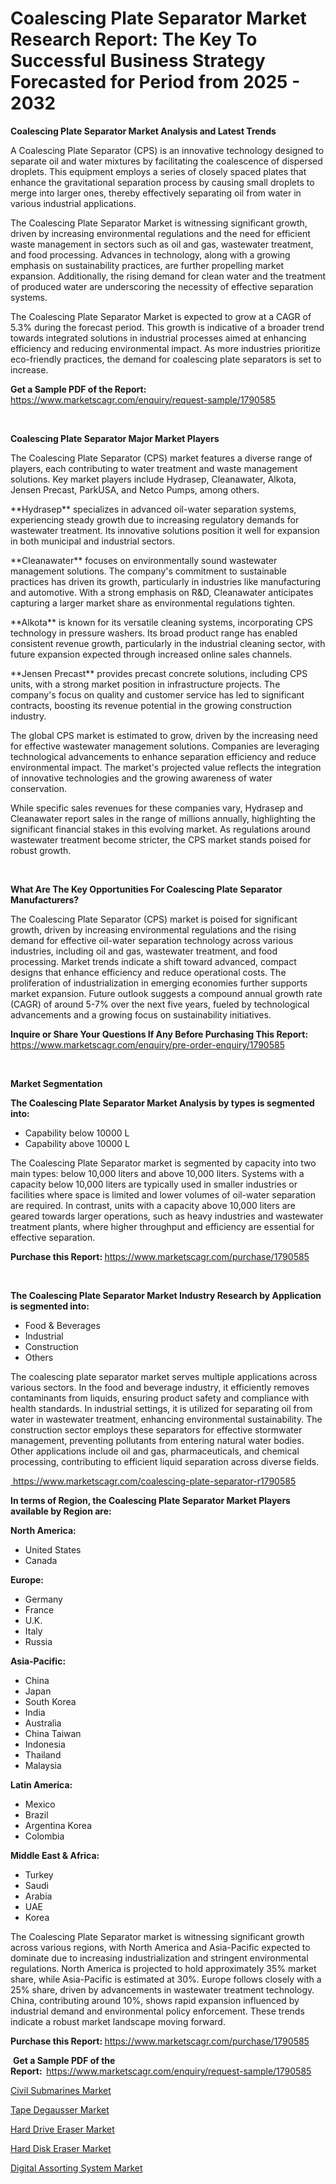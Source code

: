 <p><h1>Coalescing Plate Separator Market Research Report: The Key To Successful Business Strategy Forecasted for Period from 2025 - 2032</h1></p><p><strong>Coalescing Plate Separator Market Analysis and Latest Trends</strong></p>
<p><p>A Coalescing Plate Separator (CPS) is an innovative technology designed to separate oil and water mixtures by facilitating the coalescence of dispersed droplets. This equipment employs a series of closely spaced plates that enhance the gravitational separation process by causing small droplets to merge into larger ones, thereby effectively separating oil from water in various industrial applications.</p><p>The Coalescing Plate Separator Market is witnessing significant growth, driven by increasing environmental regulations and the need for efficient waste management in sectors such as oil and gas, wastewater treatment, and food processing. Advances in technology, along with a growing emphasis on sustainability practices, are further propelling market expansion. Additionally, the rising demand for clean water and the treatment of produced water are underscoring the necessity of effective separation systems.</p><p>The Coalescing Plate Separator Market is expected to grow at a CAGR of 5.3% during the forecast period. This growth is indicative of a broader trend towards integrated solutions in industrial processes aimed at enhancing efficiency and reducing environmental impact. As more industries prioritize eco-friendly practices, the demand for coalescing plate separators is set to increase.</p></p>
<p><strong>Get a Sample PDF of the Report:&nbsp;</strong> <a href="https://www.marketscagr.com/enquiry/request-sample/1790585?utm_campaign=2110&utm_medium=2&utm_source=Github&utm_content=ia&utm_term=10042025&utm_id=coalescing-plate-separator">https://www.marketscagr.com/enquiry/request-sample/1790585</a></p>
<p>&nbsp;</p>
<p><strong>Coalescing Plate Separator Major Market Players</strong></p>
<p><p>The Coalescing Plate Separator (CPS) market features a diverse range of players, each contributing to water treatment and waste management solutions. Key market players include Hydrasep, Cleanawater, Alkota, Jensen Precast, ParkUSA, and Netco Pumps, among others.</p><p>**Hydrasep** specializes in advanced oil-water separation systems, experiencing steady growth due to increasing regulatory demands for wastewater treatment. Its innovative solutions position it well for expansion in both municipal and industrial sectors.</p><p>**Cleanawater** focuses on environmentally sound wastewater management solutions. The company's commitment to sustainable practices has driven its growth, particularly in industries like manufacturing and automotive. With a strong emphasis on R&D, Cleanawater anticipates capturing a larger market share as environmental regulations tighten.</p><p>**Alkota** is known for its versatile cleaning systems, incorporating CPS technology in pressure washers. Its broad product range has enabled consistent revenue growth, particularly in the industrial cleaning sector, with future expansion expected through increased online sales channels.</p><p>**Jensen Precast** provides precast concrete solutions, including CPS units, with a strong market position in infrastructure projects. The company's focus on quality and customer service has led to significant contracts, boosting its revenue potential in the growing construction industry.</p><p>The global CPS market is estimated to grow, driven by the increasing need for effective wastewater management solutions. Companies are leveraging technological advancements to enhance separation efficiency and reduce environmental impact. The market's projected value reflects the integration of innovative technologies and the growing awareness of water conservation.</p><p>While specific sales revenues for these companies vary, Hydrasep and Cleanawater report sales in the range of millions annually, highlighting the significant financial stakes in this evolving market. As regulations around wastewater treatment become stricter, the CPS market stands poised for robust growth.</p></p>
<p>&nbsp;</p>
<p><strong>What Are The Key Opportunities For Coalescing Plate Separator Manufacturers?</strong></p>
<p><p>The Coalescing Plate Separator (CPS) market is poised for significant growth, driven by increasing environmental regulations and the rising demand for effective oil-water separation technology across various industries, including oil and gas, wastewater treatment, and food processing. Market trends indicate a shift toward advanced, compact designs that enhance efficiency and reduce operational costs. The proliferation of industrialization in emerging economies further supports market expansion. Future outlook suggests a compound annual growth rate (CAGR) of around 5-7% over the next five years, fueled by technological advancements and a growing focus on sustainability initiatives.</p></p>
<p><strong>Inquire or Share Your Questions If Any Before Purchasing This Report:</strong> <a href="https://www.marketscagr.com/enquiry/pre-order-enquiry/1790585?utm_campaign=2110&utm_medium=2&utm_source=Github&utm_content=ia&utm_term=10042025&utm_id=coalescing-plate-separator">https://www.marketscagr.com/enquiry/pre-order-enquiry/1790585</a></p>
<p>&nbsp;</p>
<p><strong>Market Segmentation</strong></p>
<p><strong>The Coalescing Plate Separator Market Analysis by types is segmented into:</strong></p>
<p><ul><li>Capability below 10000 L</li><li>Capability above 10000 L</li></ul></p>
<p><p>The Coalescing Plate Separator market is segmented by capacity into two main types: below 10,000 liters and above 10,000 liters. Systems with a capacity below 10,000 liters are typically used in smaller industries or facilities where space is limited and lower volumes of oil-water separation are required. In contrast, units with a capacity above 10,000 liters are geared towards larger operations, such as heavy industries and wastewater treatment plants, where higher throughput and efficiency are essential for effective separation.</p></p>
<p><strong>Purchase this Report:&nbsp;</strong><a href="https://www.marketscagr.com/purchase/1790585?utm_campaign=2110&utm_medium=2&utm_source=Github&utm_content=ia&utm_term=10042025&utm_id=coalescing-plate-separator">https://www.marketscagr.com/purchase/1790585</a></p>
<p>&nbsp;</p>
<p><strong>The Coalescing Plate Separator Market Industry Research by Application is segmented into:</strong></p>
<p><ul><li>Food & Beverages</li><li>Industrial</li><li>Construction</li><li>Others</li></ul></p>
<p><p>The coalescing plate separator market serves multiple applications across various sectors. In the food and beverage industry, it efficiently removes contaminants from liquids, ensuring product safety and compliance with health standards. In industrial settings, it is utilized for separating oil from water in wastewater treatment, enhancing environmental sustainability. The construction sector employs these separators for effective stormwater management, preventing pollutants from entering natural water bodies. Other applications include oil and gas, pharmaceuticals, and chemical processing, contributing to efficient liquid separation across diverse fields.</p></p>
<p><a href="https://www.marketscagr.com/coalescing-plate-separator-r1790585?utm_campaign=2110&utm_medium=2&utm_source=Github&utm_content=ia&utm_term=10042025&utm_id=coalescing-plate-separator">&nbsp;https://www.marketscagr.com/coalescing-plate-separator-r1790585</a></p>
<p><strong>In terms of Region, the Coalescing Plate Separator Market Players available by Region are:</strong></p>
<p>
    <p> <strong> North America: </strong>
        <ul>
            <li>United States</li>
            <li>Canada</li>
        </ul>
        </p> 
    <p> <strong> Europe: </strong>
        <ul>
            <li>Germany</li>
            <li>France</li>
            <li>U.K.</li>
            <li>Italy</li>
            <li>Russia</li>
        </ul>
        </p> 
    <p> <strong> Asia-Pacific: </strong>
        <ul>
            <li>China</li>
            <li>Japan</li>
            <li>South Korea</li>
            <li>India</li>
            <li>Australia</li>
            <li>China Taiwan</li>
            <li>Indonesia</li>
            <li>Thailand</li>
            <li>Malaysia</li>
        </ul>
        </p> 
    <p> <strong> Latin America: </strong>
        <ul>
            <li>Mexico</li>
            <li>Brazil</li>
            <li>Argentina Korea</li>
            <li>Colombia</li>
        </ul>
        </p> 
    <p> <strong> Middle East & Africa: </strong>
        <ul>
            <li>Turkey</li>
            <li>Saudi</li>
            <li>Arabia</li>
            <li>UAE</li>
            <li>Korea</li>
        </ul>
    </p>
    </p>
<p><p>The Coalescing Plate Separator market is witnessing significant growth across various regions, with North America and Asia-Pacific expected to dominate due to increasing industrialization and stringent environmental regulations. North America is projected to hold approximately 35% market share, while Asia-Pacific is estimated at 30%. Europe follows closely with a 25% share, driven by advancements in wastewater treatment technology. China, contributing around 10%, shows rapid expansion influenced by industrial demand and environmental policy enforcement. These trends indicate a robust market landscape moving forward.</p></p>
<p><strong>Purchase this Report: </strong><a href="https://www.marketscagr.com/purchase/1790585?utm_campaign=2110&utm_medium=2&utm_source=Github&utm_content=ia&utm_term=10042025&utm_id=coalescing-plate-separator">https://www.marketscagr.com/purchase/1790585</a></p>
<p>&nbsp;<strong>Get a Sample PDF of the Report:&nbsp;&nbsp;</strong><a href="https://www.marketscagr.com/enquiry/request-sample/1790585?utm_campaign=2110&utm_medium=2&utm_source=Github&utm_content=ia&utm_term=10042025&utm_id=coalescing-plate-separator">https://www.marketscagr.com/enquiry/request-sample/1790585</a></p>
<p><strong></strong></p>
<p><p><a href="https://github.com/carendesrochers299/Market-Research-Report-List-1/blob/main/civil-submarines-market.md?utm_campaign=2110&utm_medium=2&utm_source=Github&utm_content=ia&utm_term=10042025&utm_id=coalescing-plate-separator">Civil Submarines Market</a></p><p><a href="https://github.com/zitanebeibit9/Market-Research-Report-List-1/blob/main/tape-degausser-market.md?utm_campaign=2110&utm_medium=2&utm_source=Github&utm_content=ia&utm_term=10042025&utm_id=coalescing-plate-separator">Tape Degausser Market</a></p><p><a href="https://github.com/jolinolooman/Market-Research-Report-List-1/blob/main/hard-drive-eraser-market.md?utm_campaign=2110&utm_medium=2&utm_source=Github&utm_content=ia&utm_term=10042025&utm_id=coalescing-plate-separator">Hard Drive Eraser Market</a></p><p><a href="https://github.com/awalinfucci/Market-Research-Report-List-1/blob/main/hard-disk-eraser-market.md?utm_campaign=2110&utm_medium=2&utm_source=Github&utm_content=ia&utm_term=10042025&utm_id=coalescing-plate-separator">Hard Disk Eraser Market</a></p><p><a href="https://github.com/hannajuana198484/Market-Research-Report-List-1/blob/main/digital-assorting-system-market.md?utm_campaign=2110&utm_medium=2&utm_source=Github&utm_content=ia&utm_term=10042025&utm_id=coalescing-plate-separator">Digital Assorting System Market</a></p></p>